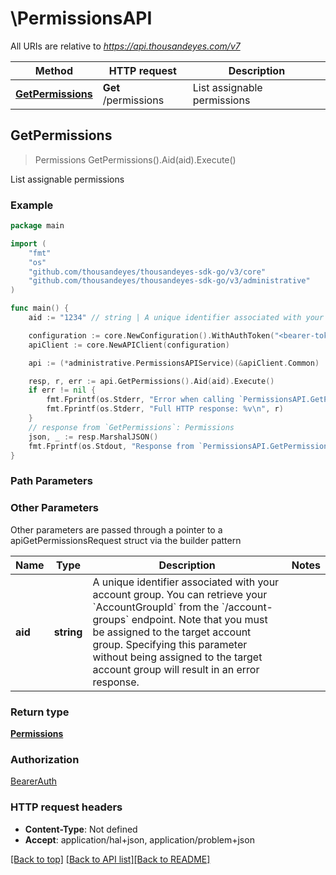 # \PermissionsAPI

All URIs are relative to *https://api.thousandeyes.com/v7*

Method | HTTP request | Description
------------- | ------------- | -------------
[**GetPermissions**](PermissionsAPI.md#GetPermissions) | **Get** /permissions | List assignable permissions



## GetPermissions

> Permissions GetPermissions().Aid(aid).Execute()

List assignable permissions



### Example

```go
package main

import (
	"fmt"
	"os"
	"github.com/thousandeyes/thousandeyes-sdk-go/v3/core"
	"github.com/thousandeyes/thousandeyes-sdk-go/v3/administrative"
)

func main() {
	aid := "1234" // string | A unique identifier associated with your account group. You can retrieve your `AccountGroupId` from the `/account-groups` endpoint. Note that you must be assigned to the target account group. Specifying this parameter without being assigned to the target account group will result in an error response. (optional)

	configuration := core.NewConfiguration().WithAuthToken("<bearer-token>")
	apiClient := core.NewAPIClient(configuration)

	api := (*administrative.PermissionsAPIService)(&apiClient.Common)

	resp, r, err := api.GetPermissions().Aid(aid).Execute()
	if err != nil {
		fmt.Fprintf(os.Stderr, "Error when calling `PermissionsAPI.GetPermissions``: %v\n", err)
		fmt.Fprintf(os.Stderr, "Full HTTP response: %v\n", r)
	}
	// response from `GetPermissions`: Permissions
	json, _ := resp.MarshalJSON()
	fmt.Fprintf(os.Stdout, "Response from `PermissionsAPI.GetPermissions`: %v\n", string(json))
}
```

### Path Parameters



### Other Parameters

Other parameters are passed through a pointer to a apiGetPermissionsRequest struct via the builder pattern


Name | Type | Description  | Notes
------------- | ------------- | ------------- | -------------
 **aid** | **string** | A unique identifier associated with your account group. You can retrieve your &#x60;AccountGroupId&#x60; from the &#x60;/account-groups&#x60; endpoint. Note that you must be assigned to the target account group. Specifying this parameter without being assigned to the target account group will result in an error response. | 

### Return type

[**Permissions**](Permissions.md)

### Authorization

[BearerAuth](../README.md#BearerAuth)

### HTTP request headers

- **Content-Type**: Not defined
- **Accept**: application/hal+json, application/problem+json

[[Back to top]](#) [[Back to API list]](../README.md#documentation-for-api-endpoints)[[Back to README]](../README.md)

